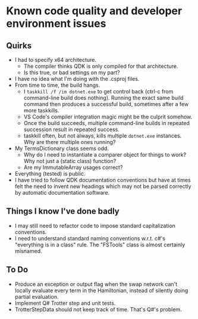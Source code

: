 # Known code quality and developer environment issues

## Quirks

* I had to specify x64 architecture.
  * The compiler thinks QDK is only compiled for that architecture.
  * Is this true, or bad settings on my part?
* I have no idea what I'm doing with the .csproj files.
* From time to time, the build hangs.
  * I `taskkill /f /im dotnet.exe` to get control back (ctrl-c from command-line build does nothing). Running the exact same build command then produces a successful build, sometimes after a few more taskkills.
  * VS Code's compiler integration magic might be the culprit somehow.
  * Once the build succeeds, multiple command-line builds in repeated succession result in repeated success.
  * taskkill often, but not always, kills multiple `dotnet.exe` instances. Why are there multiple ones running?
* My TermsDictionary class seems odd.
  * Why do I need to instantiate a comparer object for things to work? Why not just a (static class) function?
  * Are my ImmutableArray usages correct?
* Everything (tested) is public.
* I have tried to follow QDK documentation conventions but have at times felt the need to invent new headings which may not
be parsed correctly by automatic documentation software.

## Things I know I've done badly

* I may still need to refactor code to impose standard capitalization conventions.
* I need to understand standard naming conventions w.r.t. c#'s "everything is in a class" rule. The "FSTools" class is almost certainly misnamed.

## To Do

* Produce an exception or output flag when the swap network can't locally evaluate every term in the Hamiltonian, instead of silently doing partial evaluation.
* Implement Q# Trotter step and unit tests.
* TrotterStepData should not keep track of time. That's Q#'s problem.
